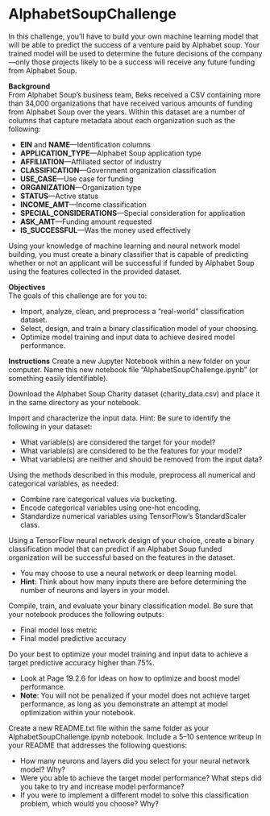 # AlphabetSoupChallenge  
In this challenge, you’ll have to build your own machine learning model that will be able to predict the success of a venture paid by Alphabet soup. Your trained model will be used to determine the future decisions of the company—only those projects likely to be a success will receive any future funding from Alphabet Soup.  

**Background**  
From Alphabet Soup’s business team, Beks received a CSV containing more than 34,000 organizations that have received various amounts of funding from Alphabet Soup over the years. Within this dataset are a number of columns that capture metadata about each organization such as the following:
- **EIN** and **NAME**—Identification columns
- **APPLICATION_TYPE**—Alphabet Soup application type
- **AFFILIATION**—Affiliated sector of industry
- **CLASSIFICATION**—Government organization classification
- **USE_CASE**—Use case for funding
- **ORGANIZATION**—Organization type
- **STATUS**—Active status
- **INCOME_AMT**—Income classification
- **SPECIAL_CONSIDERATIONS**—Special consideration for application
- **ASK_AMT**—Funding amount requested
- **IS_SUCCESSFUL**—Was the money used effectively  

Using your knowledge of machine learning and neural network model building, you must create a binary classifier that is capable of predicting whether or not an applicant will be successful if funded by Alphabet Soup using the features collected in the provided dataset.  

**Objectives**  
The goals of this challenge are for you to:
- Import, analyze, clean, and preprocess a “real-world” classification dataset.
- Select, design, and train a binary classification model of your choosing.
- Optimize model training and input data to achieve desired model performance.  

**Instructions**
Create a new Jupyter Notebook within a new folder on your computer. Name this new notebook file “AlphabetSoupChallenge.ipynb” (or something easily identifiable).  

Download the Alphabet Soup Charity dataset (charity_data.csv) and place it in the same directory as your notebook.  

Import and characterize the input data. Hint: Be sure to identify the following in your dataset: 
- What variable(s) are considered the target for your model?
- What variable(s) are considered to be the features for your model?
- What variable(s) are neither and should be removed from the input data?  

Using the methods described in this module, preprocess all numerical and categorical variables, as needed: 
- Combine rare categorical values via bucketing.
- Encode categorical variables using one-hot encoding.
- Standardize numerical variables using TensorFlow’s StandardScaler class.  

Using a TensorFlow neural network design of your choice, create a binary classification model that can predict if an Alphabet Soup funded organization will be successful based on the features in the dataset. 
- You may choose to use a neural network or deep learning model.
- **Hint**: Think about how many inputs there are before determining the number of neurons and layers in your model.  

Compile, train, and evaluate your binary classification model. Be sure that your notebook produces the following outputs: 
- Final model loss metric
- Final model predictive accuracy  

Do your best to optimize your model training and input data to achieve a target predictive accuracy higher than 75%. 
- Look at Page 19.2.6 for ideas on how to optimize and boost model performance.
- **Note**: You will not be penalized if your model does not achieve target performance, as long as you demonstrate an attempt at model optimization within your notebook.  

Create a new README.txt file within the same folder as your AlphabetSoupChallenge.ipynb notebook. Include a 5–10 sentence writeup in your README that addresses the following questions: 
- How many neurons and layers did you select for your neural network model? Why?
- Were you able to achieve the target model performance? What steps did you take to try and increase model performance?
- If you were to implement a different model to solve this classification problem, which would you choose? Why?
